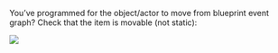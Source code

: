 
You’ve programmed for the object/actor to move from blueprint event graph? Check that the item is movable (not static):

![](https://i.imgur.com/MLTgBVL.png)
